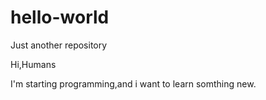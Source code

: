 # hello-world
Just another repository

Hi,Humans

I'm starting programming,and i want to learn somthing new.
